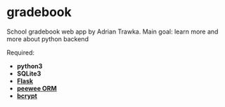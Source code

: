 # gradebook
School gradebook web app by Adrian Trawka.
Main goal: learn more and more about python backend

Required:
  - **python3**
  - **SQLite3**
  - [**Flask**](http://flask.pocoo.org/)
  - [**peewee ORM**](peewee-orm.com)
  - [**bcrypt**](https://pypi.python.org/pypi/bcrypt/)
